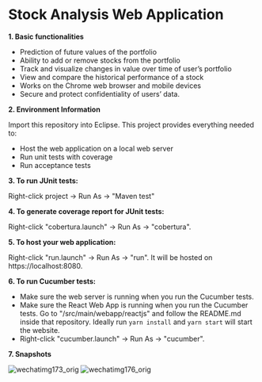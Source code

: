 
# Stock Analysis Web Application

**1. Basic functionalities**

*  Prediction of future values of the portfolio
*  Ability to add or remove stocks from the portfolio
*  Track and visualize changes in value over time of user’s portfolio
*  View and compare the historical performance of a stock
*  Works on the Chrome web browser and mobile devices
*  Secure and protect confidentiality of users’ data.

**2. Environment Information**

Import this repository into Eclipse. This project provides everything needed to:

* Host the web application on a local web server
* Run unit tests with coverage
* Run acceptance tests

**3. To run JUnit tests:**

Right-click project -> Run As -> "Maven test"

**4. To generate coverage report for JUnit tests:**

Right-click "cobertura.launch" -> Run As -> "cobertura".

**5. To host your web application:**

Right-click "run.launch" -> Run As -> "run". It will be hosted on https://localhost:8080.

**6. To run Cucumber tests:**

*  Make sure the web server is running when you run the Cucumber tests. 
*  Make sure the React Web App is running when you run the Cucumber tests. Go to "/src/main/webapp/reactjs" and follow the README.md inside that repository. Ideally run `yarn install` and `yarn start` will start the website.
*  Right-click "cucumber.launch" -> Run As -> "cucumber".

**7. Snapshots**

![wechatimg173_orig](https://user-images.githubusercontent.com/35575612/149762656-a10f30e6-21cf-420d-8c3e-3dff7b251894.png)
![wechatimg176_orig](https://user-images.githubusercontent.com/35575612/149762693-717a531e-78eb-4bc9-a2f5-3bae49d0c690.png)



